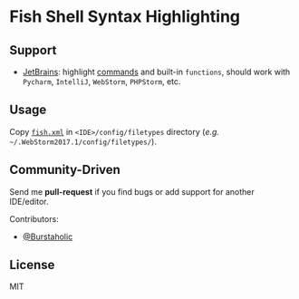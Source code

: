 # Fish Shell Syntax Highlighting

## Support 

* [JetBrains](./JetBrains): highlight [commands](http://fishshell.com/docs/current/commands.html) and built-in `functions`, should work with `Pycharm`, `IntelliJ`, `WebStorm`, `PHPStorm`, etc.

## Usage

Copy [`fish.xml`](./JetBrains/filetypes/fish.xml) in `<IDE>/config/filetypes` directory (_e.g._ `~/.WebStorm2017.1/config/filetypes/`).

## Community-Driven

Send me **pull-request** if you find bugs or add support for another IDE/editor.

Contributors:

* [@Burstaholic](https://github.com/Burstaholic)

## License

MIT
